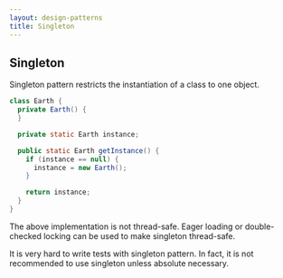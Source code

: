 ```yaml
---
layout: design-patterns
title: Singleton
---
```


## Singleton

Singleton pattern restricts the instantiation of a class to one object.

```java
class Earth {
  private Earth() {
  }

  private static Earth instance;

  public static Earth getInstance() {
    if (instance == null) {
      instance = new Earth();
    }

    return instance;
  }
}
```

The above implementation is not thread-safe. Eager loading or double-checked locking can be used to make singleton thread-safe.

It is very hard to write tests with singleton pattern. In fact, it is not recommended to use singleton unless absolute necessary.